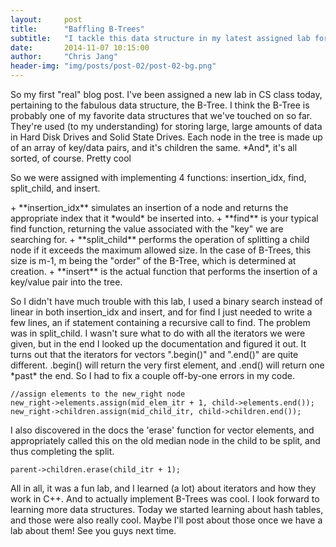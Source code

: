 ```yaml
---
layout:     post
title:      "Baffling B-Trees"
subtitle:   "I tackle this data structure in my latest assigned lab for class"
date:       2014-11-07 10:15:00
author:     "Chris Jang"
header-img: "img/posts/post-02/post-02-bg.png"
---
```


<p> So my first "real" blog post. I've been assigned a new lab in CS class today, pertaining to the fabulous data structure, the B-Tree. I think the B-Tree is probably one of my favorite data structures that we've touched on so far. They're used (to my understanding) for storing large, large amounts of data in Hard Disk Drives and Solid State Drives. Each node in the tree is made up of an array of key/data pairs, and it's children the same. *And*, it's all sorted, of course. Pretty cool </p>

<p> So we were assigned with implementing 4 functions: insertion_idx, find, split_child, and insert. </p>
+ **insertion_idx** simulates an insertion of a node and returns the appropriate index that it *would* be inserted into.
+ **find** is your typical find function, returning the value associated with the "key" we are searching for.
+ **split_child** performs the operation of splitting a child node if it exceeds the maximum allowed size. In the case of B-Trees, this size is m-1, m being the "order" of the B-Tree, which is determined at creation.
+ **insert** is the actual function that performs the insertion of a key/value pair into the tree.

<p>So I didn't have much trouble with this lab, I used a binary search instead of linear in both insertion_idx and insert, and for find I just needed to write a few lines, an if statement containing a recursive call to find. The problem was in split_child. I wasn't sure what to do with all the iterators we were given, but in the end I looked up the documentation and figured it out. It turns out that the iterators for vectors ".begin()" and ".end()" are quite different. .begin() will return the very first element, and .end() will return one *past* the end. So I had to fix a couple off-by-one errors in my code. </p>

    //assign elements to the new_right node
    new_right->elements.assign(mid_elem_itr + 1, child->elements.end());
    new_right->children.assign(mid_child_itr, child->children.end());


<p>I also discovered in the docs the 'erase' function for vector elements, and appropriately called this on the old median node in the child to be split, and thus completing the split.</p>

```
parent->children.erase(child_itr + 1);
```

<p> All in all, it was a fun lab, and I learned (a lot) about iterators and how they work in C++. And to actually implement B-Trees was cool. I look forward to learning more data structures. Today we started learning about hash tables, and those were also really cool. Maybe I'll post about those once we have a lab about them! See you guys next time.</p>
